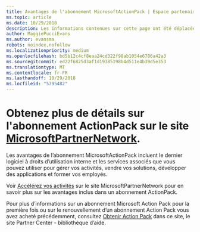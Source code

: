 ```yaml
---
title: Avantages de l'abonnement MicrosoftActionPack | Espace partenaires
ms.topic: article
ms.date: 10/29/2018
description: Les informations contenues sur cette page ont été déplacées vers https://partner.microsoft.com/membership/internal-use-software.
author: MaggiePucciEvans
ms.author: evansma
robots: noindex,nofollow
ms.localizationpriority: medium
ms.openlocfilehash: bd5b12c4cf8eaa24cd322f98ab1054e6786a42a3
ms.sourcegitcommit: ed22f6825d3af1d19385198b4d511e4b39d5e353
ms.translationtype: MT
ms.contentlocale: fr-FR
ms.lasthandoff: 10/29/2018
ms.locfileid: "5795482"
---
```

# <a name="get-action-pack-subscription-details-on-the-microsoft-partner-networkhttpspartnermicrosoftcommembershipinternal-use-software-site"></a>Obtenez plus de détails sur l'abonnement ActionPack sur le site [MicrosoftPartnerNetwork](https://partner.microsoft.com/membership/internal-use-software). 

Les avantages de l’abonnement MicrosoftActionPack incluent le dernier logiciel à droits d’utilisation interne et les services associés que vous pouvez utiliser pour gérer vos activités, vendre vos solutions, développer des applications et former vos employés.

Voir [Accélérez vos activités](https://partner.microsoft.com/membership/internal-use-software) sur le site MicrosoftPartnerNetwork pour en savoir plus sur les avantages inclus dans un abonnement ActionPack.   

Pour plus d’informations sur un abonnement Microsoft Action Pack pour la première fois ou sur le renouvellement d’un abonnement Action Pack vous avez acheté précédemment, consultez [Obtenir Action Pack](mpn-get-action-pack.md) dans ce site, le site Partner Center - bibliothèque d’aide.


